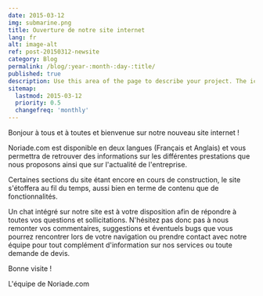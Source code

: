 ```yaml
---
date: 2015-03-12
img: submarine.png
title: Ouverture de notre site internet
lang: fr
alt: image-alt
ref: post-20150312-newsite
category: Blog
permalink: /blog/:year-:month-:day-:title/
published: true
description: Use this area of the page to describe your project. The icon above is part of a free icon set by <a href="https://sellfy.com/p/8Q9P/jV3VZ/">Flat Icons</a>. On their website, you can download their free set with 16 icons, or you can purchase the entire set with 146 icons for only $12!
sitemap:
  lastmod: 2015-03-12
  priority: 0.5
  changefreq: 'monthly'
---
```

Bonjour à tous et à toutes et bienvenue sur notre nouveau site internet !

Noriade.com est disponible en deux langues (Français et Anglais) et vous permettra de retrouver des informations sur les différentes prestations que nous proposons ainsi que sur l'actualité de l'entreprise.

Certaines sections du site étant encore en cours de construction, le site s'étoffera au fil du temps, aussi bien en terme de contenu que de fonctionnalités.

Un chat intégré sur notre site est à votre disposition afin de répondre à toutes vos questions et sollicitations. N'hésitez pas donc pas à nous remonter vos commentaires, suggestions et éventuels bugs que vous pourrez rencontrer lors de votre navigation ou prendre contact avec notre équipe pour tout complément d'information sur nos services ou toute demande de devis.

Bonne visite !

L'équipe de Noriade.com

